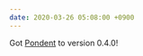```yaml
---
date: 2020-03-26 05:08:00 +0900
---
```


Got [Pondent](https://github.com/pyrmont/pondent) to version 0.4.0!
